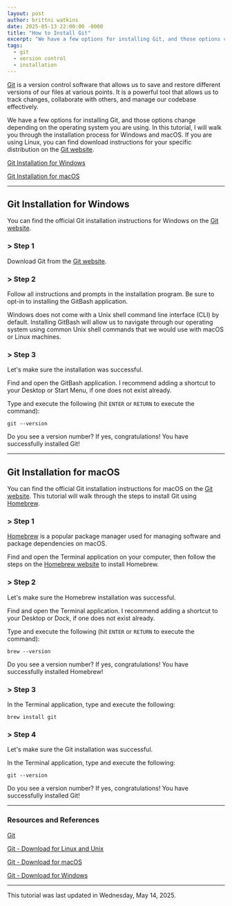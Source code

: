 ```yaml
---
layout: post
author: brittni watkins
date: 2025-05-13 22:00:00 -0000
title: "How to Install Git"
excerpt: "We have a few options for installing Git, and those options change depending on the operating system you are using.  In this tutorial, I will walk you through the installation process for Windows and macOS."
tags:
  - git
  - version control
  - installation
---
```


[Git](https://git-scm.com/) is a version control software that allows us to save and restore different versions of our files at various points. It is a powerful tool that allows us to track changes, collaborate with others, and manage our codebase effectively.

We have a few options for installing Git, and those options change depending on the operating system you are using.  In this tutorial, I will walk you through the installation process for Windows and macOS.  If you are using Linux, you can find download instructions for your specific distribution on the [Git website](https://git-scm.com/downloads/linux).

[Git Installation for Windows](#git-installation-for-windows)

[Git Installation for macOS](#git-installation-for-macos)

----

## Git Installation for Windows

You can find the official Git installation instructions for Windows on the [Git website](https://git-scm.com/downloads/win).

### > Step 1

Download Git from the [Git website](https://git-scm.com/downloads/win).

### > Step 2

Follow all instructions and prompts in the installation program.  Be sure to opt-in to installing the GitBash application. 

Windows does not come with a Unix shell command line interface (CLI) by default.  Installing GitBash will allow us to navigate through our operating system using common Unix shell commands that we would use with macOS or Linux machines.

### > Step 3

Let's make sure the installation was successful.

Find and open the GitBash application. I recommend adding a shortcut to your Desktop or Start Menu, if one does not exist already.

Type and execute the following (hit `ENTER` or `RETURN` to execute the command):

```shell
git --version
```

Do you see a version number? If yes, congratulations! You have successfully installed Git!

----

## Git Installation for macOS

You can find the official Git installation instructions for macOS on the [Git website](https://git-scm.com/downloads/mac).  This tutorial will walk through the steps to install Git using [Homebrew](https://brew.sh/).

### > Step 1

[Homebrew](https://brew.sh/) is a popular package manager used for managing software and package dependencies on macOS.

Find and open the Terminal application on your computer, then follow the steps on the [Homebrew website](https://brew.sh/) to install Homebrew.

### > Step 2

Let's make sure the Homebrew installation was successful.

Find and open the Terminal application. I recommend adding a shortcut to your Desktop or Dock, if one does not exist already.

Type and execute the following (hit `ENTER` or `RETURN` to execute the command):

```shell
brew --version
```

Do you see a version number? If yes, congratulations! You have successfully installed Homebrew!

### > Step 3

In the Terminal application, type and execute the following:

```shell
brew install git
```

### > Step 4

Let's make sure the Git installation was successful.

In the Terminal application, type and execute the following:

```shell
git --version
```

Do you see a version number? If yes, congratulations! You have successfully installed Git!

----

### Resources and References

[Git](https://git-scm.com/)

[Git - Download for Linux and Unix](https://git-scm.com/downloads/linux)

[Git - Download for macOS](https://git-scm.com/downloads/mac)

[Git - Download for Windows](https://git-scm.com/downloads/win)

----

This tutorial was last updated in Wednesday, May 14, 2025.
